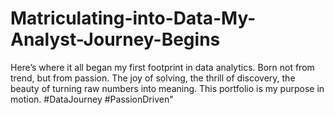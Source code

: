 # Matriculating-into-Data-My-Analyst-Journey-Begins
Here’s where it all began my first footprint in data analytics. Born not from trend, but from passion. The joy of solving, the thrill of discovery, the beauty of turning raw numbers into meaning. This portfolio is my purpose in motion. #DataJourney #PassionDriven" 
